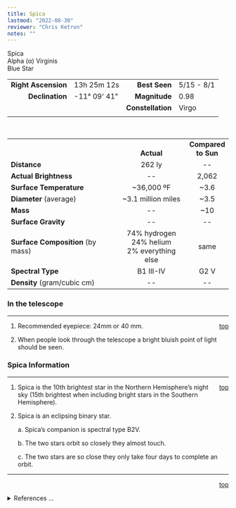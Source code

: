```yaml
---
title: Spica
lastmod: "2022-08-30"
reviewer: "Chris Ketron"
notes: ""
---
```


<script src="/js/whatsup.js"></script>
<script type="text/javascript">
	var objectName ="Spica"
	var objectDesc ="Alpha Virginis</br>Blue Star<br/>in the Constellation<br/>Virgo"
	var objectImage=""
</script>

<span style='float:right;'><div id=whatsup></div>

Spica  
Alpha (&alpha;) Virginis  
Blue Star  

|   |   |   |   |
|--:|:--|--:|:--|
|**Right Ascension**|13h 25m 12s|**Best Seen**|5/15 - 8/1|
|**Declination**|-11&deg; 09' 41"|**Magnitude**|0.98|
|   |   |**Constellation**|Virgo|
|   |   |   |   |

<br/>

|   |   |   |
|---|:---:|:---:|
|   | <br/>**Actual**| **Compared<br/>to Sun** |
|**Distance** | 262 ly | -- |
|**Actual Brightness**	 | --	 | 2,062 |
|**Surface Temperature** | ~36,000 ºF | ~3.6 |
|**Diameter** (average)  | ~3.1 million miles | ~3.5 |
|**Mass**	             | -- | ~10 |
|**Surface Gravity**	 | -- | -- |
|**Surface Composition** (by mass) |74% hydrogen<br/>24% helium<br/>2% everything else| same |
|**Spectral Type**       | B1 III-IV | G2 V | 
|**Density** (gram/cubic cm) | -- | -- | 

### In the telescope

---
<span style='float:right;'>[top](#)</span>

1.  Recommended eyepiece: 24mm or 40 mm.

2.  When people look through the telescope a bright bluish point of light should be seen.

### Spica Information

---
<span style='float:right;'>[top](#)</span>

1.  Spica is the 10th brightest star in the Northern Hemisphere’s night sky (15th brightest when including bright stars in the Southern Hemisphere).

2.  Spica is an eclipsing binary star.
 
      a.  Spica’s companion is spectral type B2V.

      b.  The two stars orbit so closely they almost touch.

      c.  The two stars are so close they only take four days to complete an orbit.
   
---
<span style='float:right;'>[top](#)</span>
<br/>
<details>
<summary>References ...</summary>

|   |   |   | 
|---|---|---|
|**Item**|**Updated**|**Notes**| 
|Coordinates|2002-07-22|SIMBAD|
|Magnitude|2002-07-22|with Scott’s The Flamsteed Collection|
|Distance|2002-07-22|The Flamsteed Collection and SIMBAD|
|Actual Brightness|2002-07-22|The Flamsteed Collection|
|Surface Temperature|2002-07-22|assume B type stars top temp of 20,000K|
|Diameter2002-07-22|with assumed temp of 20,000K|
|Mass	|2002-11-20|<http://www.as.wvu.edu/~jel/skywatch/skw9605.html> and <http://chandra.harvard.edu/resources/faq/sources/snr/snr5.html>|
|Surface Gravity| -- |   |
|Surface Composition|2003-01-06|OK for all stars|
|Spectral Type|2002-07-22|SIMBAD|
|Other Information|2002-07-22|1.   previous:  mass = 15.5 times Sun  – BUT how know this?<br/>2.   brightness rank with Hipparcos<br/>3.   previous: density = 0.04 times Sun – BUT how know this?<br/>4.   previous:   close eclipsing binary, 80% of the light from larger star, brightness range: 6.7%... Secondary’s Mass: 6.8 Sun’s mass.  Secondary’s Diameter: about 3 million miles... Separation 11 million miles;  two stars almost touching... Period of revolution: 0.174 days – BUT can’t find support for all this|
|Surface Composition|2013-04-25|changed to 74% / 24% / 2%|
</details>
